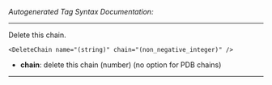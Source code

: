 _Autogenerated Tag Syntax Documentation:_

---
Delete this chain.

```
<DeleteChain name="(string)" chain="(non_negative_integer)" />
```

-   **chain**: delete this chain (number) (no option for PDB chains)

---
